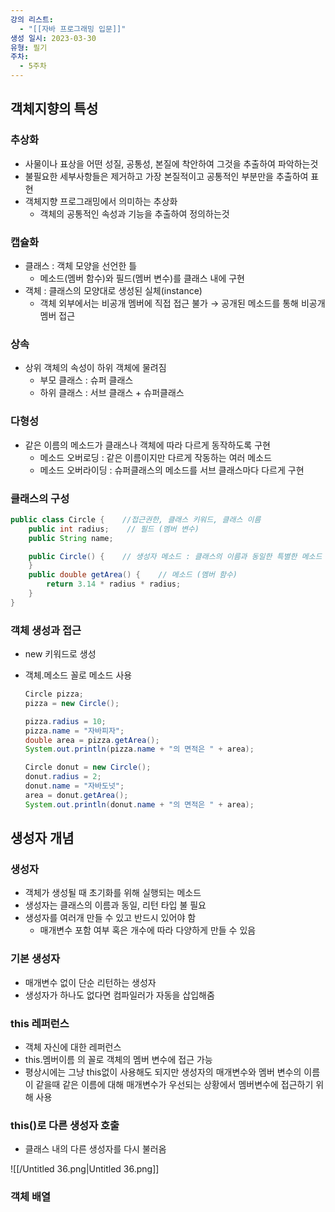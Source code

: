 ```yaml
---
강의 리스트:
  - "[[자바 프로그래밍 입문]]"
생성 일시: 2023-03-30
유형: 필기
주차:
  - 5주차
---
```

## 객체지향의 특성

### 추상화

- 사물이나 표상을 어떤 성질, 공통성, 본질에 착안하여 그것을 추출하여 파악하는것
- 불필요한 세부사항들은 제거하고 가장 본질적이고 공통적인 부분만을 추출하여 표현
- 객체지향 프로그래밍에서 의미하는 추상화
    - 객체의 공통적인 속성과 기능을 추출하여 정의하는것

### 캡슐화

- 클래스 : 객체 모양을 선언한 틀
    - 메소드(멤버 함수)와 필드(멤버 변수)를 클래스 내에 구현
- 객체 : 클래스의 모양대로 생성된 실체(instance)
    - 객체 외부에서는 비공개 멤버에 직접 접근 불가 → 공개된 메소드를 통해 비공개 멤버 접근

### 상속

- 상위 객체의 속성이 하위 객체에 물려짐
    - 부모 클래스 : 슈퍼 클래스
    - 하위 클래스 : 서브 클래스 + 슈퍼클래스

### 다형성

- 같은 이름의 메소드가 클래스나 객체에 따라 다르게 동작하도록 구현
    - 메소드 오버로딩 : 같은 이름이지만 다르게 작동하는 여러 메소드
    - 메소드 오버라이딩 : 슈퍼클래스의 메소드를 서브 클래스마다 다르게 구현

  

### 클래스의 구성

```Java
public class Circle {    //접근권한, 클래스 키워드, 클래스 이름
	public int radius;    // 필드 (멤버 변수)
	public String name;

	public Circle() {    // 생성자 메소드 : 클래스의 이름과 동일한 특별한 메소드
	}
	public double getArea() {    // 메소드 (멤버 함수)
		return 3.14 * radius * radius;
	}
}
```

  

### 객체 생성과 접근

- new 키워드로 생성
- 객체.메소드 꼴로 메소드 사용
    
    ```Java
    Circle pizza;
    pizza = new Circle();
    
    pizza.radius = 10;
    pizza.name = "자바피자";
    double area = pizza.getArea();
    System.out.println(pizza.name + "의 면적은 " + area);
    
    Circle donut = new Circle();
    donut.radius = 2;
    donut.name = "자바도넛";
    area = donut.getArea();
    System.out.println(donut.name + "의 면적은 " + area);
    ```
    

  

## 생성자 개념

### 생성자

- 객체가 생성될 때 초기화를 위해 실행되는 메소드
- 생성자는 클래스의 이름과 동일, 리턴 타입 불 필요
- 생성자를 여러개 만들 수 있고 반드시 있어야 함
    - 매개변수 포함 여부 혹은 개수에 따라 다양하게 만들 수 있음

### 기본 생성자

- 매개변수 없이 단순 리턴하는 생성자
- 생성자가 하나도 없다면 컴파일러가 자동을 삽입해줌

### this 레퍼런스

- 객체 자신에 대한 레퍼런스
- this.멤버이름 의 꼴로 객체의 멤버 변수에 접근 가능
- 평상시에는 그냥 this없이 사용해도 되지만 생성자의 매개변수와 멤버 변수의 이름이 같을때 같은 이름에 대해 매개변수가 우선되는 상황에서 멤버변수에 접근하기 위해 사용

### this()로 다른 생성자 호출

- 클래스 내의 다른 생성자를 다시 불러옴

![[/Untitled 36.png|Untitled 36.png]]

  

### 객체 배열